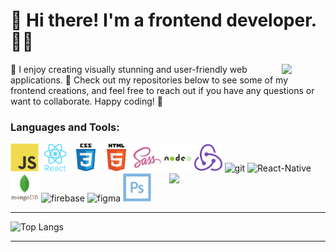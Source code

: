 # 👋 Hi there! I'm a  frontend developer. 👨‍💻 


<img align='right' src='https://user-images.githubusercontent.com/5713670/87202985-820dcb80-c2b6-11ea-9f56-7ec461c497c3.gif' width='70'>
🌟 I enjoy creating visually stunning and user-friendly web applications.   
🌟 Check out my repositories below to see some of my frontend creations, and feel free to reach out if you have any questions or want to collaborate. Happy coding! 🚀


### Languages and Tools:

<p align="left"> 
   <img src="https://raw.githubusercontent.com/devicons/devicon/master/icons/javascript/javascript-original.svg" alt="javascript" width="45" height="45"/> 
   <img src="https://raw.githubusercontent.com/devicons/devicon/master/icons/react/react-original-wordmark.svg" alt="react" width="45" height="45"/> 
   <img src="https://raw.githubusercontent.com/devicons/devicon/master/icons/css3/css3-original-wordmark.svg" alt="css3" width="45" height="45"/> 
   <img src="https://raw.githubusercontent.com/devicons/devicon/master/icons/html5/html5-original-wordmark.svg" alt="html5" width="45" height="45"/> 
   <img src="https://raw.githubusercontent.com/devicons/devicon/master/icons/sass/sass-original.svg" alt="sass" width="45" height="45"/> 
   <img src="https://raw.githubusercontent.com/devicons/devicon/master/icons/nodejs/nodejs-original-wordmark.svg" alt="nodejs" width="45" height="45"/> 
   <img src="https://raw.githubusercontent.com/devicons/devicon/master/icons/redux/redux-original.svg" alt="redux" width="45" height="45"/> 
   <img src="https://www.vectorlogo.zone/logos/git-scm/git-scm-icon.svg" alt="git" width="45" height="45"/> 
   <img src="https://cdn.worldvectorlogo.com/logos/react-native-1.svg" title="React-Native"  alt="React-Native" width="45" height="45"/> 
   <img src="https://raw.githubusercontent.com/devicons/devicon/master/icons/mongodb/mongodb-original-wordmark.svg" alt="mongodb" width="45" height="45"/> 
   <img src="https://www.vectorlogo.zone/logos/firebase/firebase-icon.svg" alt="firebase" width="45" height="45"/> 
   <img src="https://www.vectorlogo.zone/logos/figma/figma-icon.svg" alt="figma" width="45" height="45"/> 
   <img src="https://raw.githubusercontent.com/devicons/devicon/master/icons/photoshop/photoshop-line.svg" alt="photoshop" width="45" height="45"/> 
  <img align='right' position='absolute' src='https://media.giphy.com/media/YnS7j9pwnECXLMrI4t/giphy.gif' width='250'> 
</p>

---

   ![Top Langs](https://github-readme-stats.vercel.app/api/top-langs/?username=anna010622&layout=compact)
 

---

